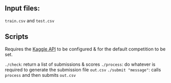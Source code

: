 ## Input files:
`train.csv` and `test.csv`

## Scripts
Requires the [Kaggle API](https://github.com/kaggle/kaggle-api) to be configured & for the default competition to be set.

`./check`: return a list of submissions & scores
`./process`: do whatever is required to generate the submission file `out.csv`
`./submit "message"`: calls `process` and then submits `out.csv`
